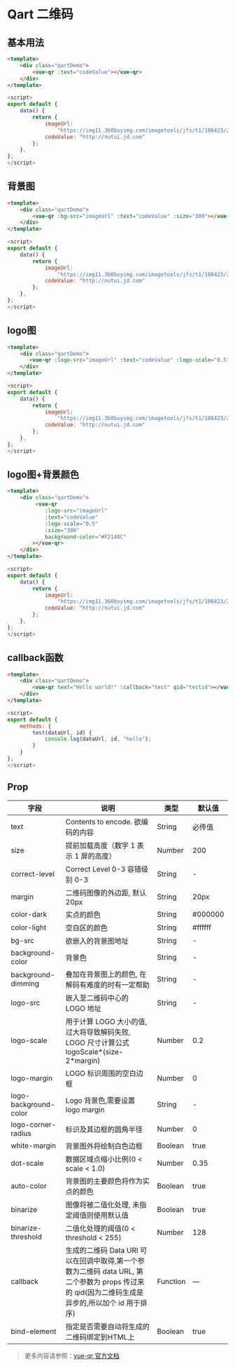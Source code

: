 # Qart 二维码

## 基本用法
``` html
<template>
    <div class="qartDemo">
        <vue-qr :text="codeValue"></vue-qr>
    </div>
</template>
```
``` javascript
<script>
export default {
    data() {
        return {
            imageUrl:
                "https://img11.360buyimg.com/imagetools/jfs/t1/108423/20/14341/6907/5ea6b783E61a6cef3/55d0728276b2248d.png",
            codeValue: "http://nutui.jd.com"
        };
    },
};
</script>

```
## 背景图
``` html
<template>
    <div class="qartDemo">
        <vue-qr :bg-src="imageUrl" :text="codeValue" :size="300"></vue-qr>
    </div>
</template>
```
``` javascript
<script>
export default {
    data() {
        return {
            imageUrl:
                "https://img11.360buyimg.com/imagetools/jfs/t1/108423/20/14341/6907/5ea6b783E61a6cef3/55d0728276b2248d.png",
            codeValue: "http://nutui.jd.com"
        };
    },
};
</script>

```

## logo图
``` html
<template>
    <div class="qartDemo">
       <vue-qr :logo-src="imageUrl" :text="codeValue" :logo-scale="0.5" :size="300"></vue-qr>
    </div>
</template>
```
``` javascript
<script>
export default {
    data() {
        return {
            imageUrl:
                "https://img11.360buyimg.com/imagetools/jfs/t1/108423/20/14341/6907/5ea6b783E61a6cef3/55d0728276b2248d.png",
            codeValue: "http://nutui.jd.com"
        };
    },
};
</script>

```
## logo图+背景颜色
``` html
<template>
    <div class="qartDemo">
         <vue-qr
            :logo-src="imageUrl"
            :text="codeValue"
            :logo-scale="0.5"
            :size="300"
            background-color="#F2140C"
        ></vue-qr>
    </div>
</template>
```
``` javascript
<script>
export default {
    data() {
        return {
            imageUrl:
                "https://img11.360buyimg.com/imagetools/jfs/t1/108423/20/14341/6907/5ea6b783E61a6cef3/55d0728276b2248d.png",
            codeValue: "http://nutui.jd.com"
        };
    },
};
</script>

```

## callback函数
``` html
<template>
    <div class="qartDemo">
        <vue-qr text="Hello world!" :callback="test" qid="testid"></vue-qr>
    </div>
</template>
```
``` javascript
<script>
export default {
    methods: {
        test(dataUrl, id) {
            console.log(dataUrl, id, "hello");
        }
    }
};
</script>

```


## Prop

| 字段                  | 说明                                                                                                                                             | 类型     | 默认值  |
| --------------------- | ------------------------------------------------------------------------------------------------------------------------------------------------ | -------- | ------- |
| text                  | Contents to encode. 欲编码的内容                                                                                                                 | String   | 必传值  |
| size                  | 提前加载高度（数字 1 表示 1 屏的高度）                                                                                                           | Number   | 200     |
| correct-level         | Correct Level 0-3 容错级别 0-3                                                                                                                   | String   | -       |
| margin                | 二维码图像的外边距, 默认 20px                                                                                                                    | String   | 20px    |
| color-dark            | 实点的颜色                                                                                                                                       | String   | #000000 |
| color-light           | 空白区的颜色                                                                                                                                     | String   | #ffffff |
| bg-src                | 欲嵌入的背景图地址                                                                                                                               | String   | -       |
| background-color      | 背景色                                                                                                                                           | String   | -       |
| background-dimming    | 叠加在背景图上的颜色, 在解码有难度的时有一定帮助                                                                                                 | String   | -       |
| logo-src              | 嵌入至二维码中心的 LOGO 地址                                                                                                                     | String   | -       |
| logo-scale            | 用于计算 LOGO 大小的值, 过大将导致解码失败, LOGO 尺寸计算公式 logoScale*(size-2*margin)                                                          | Number   | 0.2     |
| logo-margin           | LOGO 标识周围的空白边框                                                                                                                          | Number   | 0       |
| logo-background-color | Logo 背景色,需要设置 logo margin                                                                                                                 | String   | -       |
| logo-corner-radius    | 标识及其边框的圆角半径                                                                                                                           | Number   | 0       |
| white-margin          | 背景图外将绘制白色边框                                                                                                                           | Boolean  | true    |
| dot-scale             | 数据区域点缩小比例(0 < scale < 1.0)                                                                                                              | Number   | 0.35    |
| auto-color            | 背景图的主要颜色将作为实点的颜色                                                                                                                 | Boolean  | true    |
| binarize              | 图像将被二值化处理, 未指定阈值则使用默认值                                                                                                       | Boolean  | true    |
| binarize-threshold    | 二值化处理的阈值(0 < threshold < 255)                                                                                                            | Number   | 128     |
| callback              | 生成的二维码 Data URI 可以在回调中取得,第一个参数为二维码 data URL, 第二个参数为 props 传过来的 qid(因为二维码生成是异步的,所以加个 id 用于排序) | Function | —       |
| bind-element          | 指定是否需要自动将生成的二维码绑定到HTML上                                                                                                       | Boolean  | true    |
> 更多内容请参照：[vue-qr 官方文档](https://github.com/Binaryify/vue-qr)